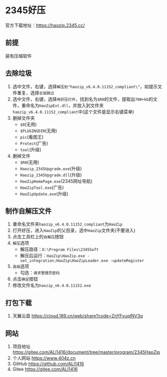 # 2345好压

官方下载地址：<https://haozip.2345.cc/>

## 前提

装有压缩软件

## 去除垃圾

1. 选中文件，右键，选择`解压到"haozip_v6.4.0.11152_compliant\"`，如提示文件重复，选择`全部跳过`
2. 选中文件，右键，选择`用好压打开`，找到名为`$R0`的文件，提取出`700+kb`的文件，重命名为`HaoZipExt.dll`，并放入到文件夹`haozip_v6.4.0.11152_compliant`中(这个文件是显示右键菜单)
3. 删掉文件夹
   - `$0`(无用)
   - `$PLUGINSDIR`(无用)
   - `pic`(看图王)
   - `Protect`(广告)
   - `tool`(升级)
4. 删掉文件
   - `$R0`(无用)
   - `Haozip_2345Upgrade.exe`(升级)
   - `Haozip_2345Upgrade.dll`(升级)
   - `HaoZipHomePage.exe`(2345网址导航)
   - `HaoZipTool.exe`(广告)
   - `HaoZipUpdate.exe`(升级)

## 制作自解压文件

1. 重命名文件夹`haozip_v6.4.0.11152_compliant`为`HaoZip`
2. 打开好压，进入`HaoZip`的父目录，选中`HaoZip`文件夹(不要进入)
3. 点击工具栏上的`自解压`按钮
4. `解压`选项
   - 解压路径：`D:\Program Files\2345Soft`
   - 解压后运行：`HaoZip\HaoZip.exe -set_integration;HaoZip\HaoZipLoader.exe -updateRegister`
5. `高级`选项
   - 勾选：`请求管理员密码`
6. 点击`确定`按钮
7. 修改文件名为`haozip_v6.4.0.11152.exe`

## 打包下载

1. 天翼云盘 <https://cloud.189.cn/web/share?code=ZnYFvuqINV3q>

## 网站

1. 项目地址 <https://gitee.com/ALI1416/document/tree/master/program/2345HaoZip>
2. 个人网站 <https://www.404z.cn>
3. GitHub <https://github.com/ALI1416>
4. Gitee <https://gitee.com/ALI1416>

